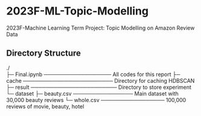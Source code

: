 # 2023F-ML-Topic-Modelling
2023F-Machine Learning Term Project: Topic Modelling on Amazon Review Data

## Directory Structure
./ \
├─ Final.ipynb ────────────────── All codes for this report
├─ cache ──────────────────────── Directory for caching HDBSCAN
├─ result ─────────────────────── Directory to store experiment 
└─ dataset
   ├─ beauty.csv ──────────────── Main dataset with 30,000 beauty reviews
   └─ whole.csv ───────────────── 100,000 reviews of movie, beauty, hotel
   
